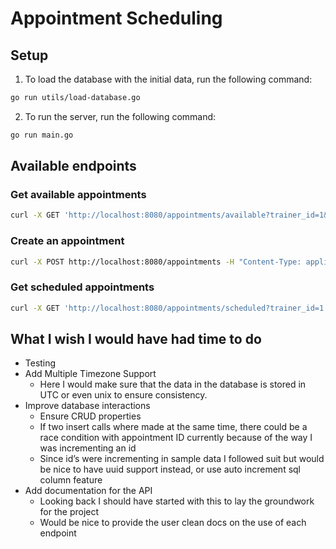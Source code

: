 # Appointment Scheduling

## Setup

1. To load the database with the initial data, run the following command:

```bash
go run utils/load-database.go
```

2. To run the server, run the following command:
```bash
go run main.go
```

## Available endpoints

### Get available appointments
```bash
curl -X GET 'http://localhost:8080/appointments/available?trainer_id=1&start_date=2025-01-01&end_date=2025-01-07'
```

### Create an appointment
```bash
curl -X POST http://localhost:8080/appointments -H "Content-Type: application/json" -d '{"trainer_id": 1, "user_id": 1, "starts_at": "2019-01-25T09:00:00-08:00", "ends_at": "2019-01-25T09:30:00-08:00"}'
```


### Get scheduled appointments
```bash
curl -X GET 'http://localhost:8080/appointments/scheduled?trainer_id=1'
```

## What I wish I would have had time to do

- Testing
- Add Multiple Timezone Support
  - Here I would make sure that the data in the database is stored in UTC or even unix to ensure consistency.
- Improve database interactions
  - Ensure CRUD properties
  - If two insert calls where made at the same time, there could be a race condition with appointment ID currently because of the way I was 
    incrementing an id
  - Since id’s were incrementing in sample data I followed suit but would be nice to have uuid support instead, or use auto increment sql column 
    feature
- Add documentation for the API
  - Looking back I should have started with this to lay the groundwork for the project
  - Would be nice to provide the user clean docs on the use of each endpoint



